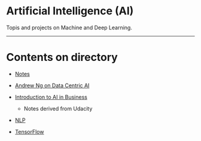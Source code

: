 # Artificial Intelligence (AI)

Topis and projects on Machine and Deep Learning.

----

Contents on directory
=======================

* [Notes](https://github.com/dimi-fn/Various-Data-Science-Scripts/blob/main/AI/Notes.md)

* [Andrew Ng on Data Centric AI](https://github.com/dimi-fn/Various-Data-Science-Scripts/tree/main/AI/Andrew%20Ng%20on%20Data%20Centric%20AI)

* [Introduction to AI in Business](https://github.com/dimi-fn/Various-Data-Science-Scripts/tree/main/AI/Intro%20to%20AI%20in%20Business%20(Udacity))
    * Notes derived from Udacity

* [NLP](https://github.com/dimi-fn/Various-Data-Science-Scripts/tree/main/AI/NLP)

* [TensorFlow]()